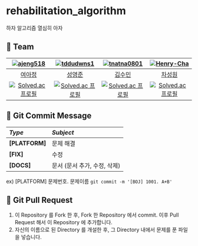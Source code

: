 # rehabilitation_algorithm
하자 알고리즘 열심히 아자 


## 👻 Team

|[![ajeng518](https://github.com/JaMongDan/rehabilitation_algorithm/assets/48270067/4387ae38-0abe-4232-91f6-c3dad8cc8845)](https://github.com/ajeng518)|[![tddudwns1](https://github.com/JaMongDan/rehabilitation_algorithm/assets/48270067/b280d711-7339-4fea-9b91-4546acd2c0aa)](https://github.com/tddudwns1)|[![tnatna0801](https://github.com/JaMongDan/rehabilitation_algorithm/assets/48270067/5a1e9ba2-efa2-4fcf-aa47-901ad9102895)](https://github.com/tnatna0801)|[![Henry-Cha](https://github.com/JaMongDan/rehabilitation_algorithm/assets/48270067/4f7cbf96-3af1-426d-a4a7-02eda8ce5561)](https://github.com/Henry-Cha)|
|:-:|:-:|:-:|:-:|
|[여아정](https://github.com/ajeng518)|[성영준](https://github.com/tddudwns1)|[김수민](https://github.com/tnatna0801)|[차성원](https://github.com/Henry-Cha)|
|[![Solved.ac 프로필](http://mazassumnida.wtf/api/v2/generate_badge?boj=yaj518)](https://solved.ac/yaj518)|[![Solved.ac 프로필](http://mazassumnida.wtf/api/v2/generate_badge?boj=tddudwns1)](https://solved.ac/tddudwns1)|[![Solved.ac 프로필](http://mazassumnida.wtf/api/v2/generate_badge?boj=tbasl)](https://solved.ac/tbasl)|[![Solved.ac 프로필](http://mazassumnida.wtf/api/v2/generate_badge?boj=sungwon001)](https://solved.ac/sungwon001)|


## 🦖 Git Commit Message
|*Type*|*Subject*|
|:---|:---|
|**[PLATFORM]**|문제 해결|
|**[FIX]**|수정|
|**[DOCS]**|문서 (문서 추가, 수정, 삭제)|

ex) [PLATFORM] 문제번호. 문제이름 `git commit -m '[BOJ] 1001. A+B'`


## 🔔 Git Pull Request
 1. 이 Repository 를 Fork 한 후, Fork 한 Repository 에서 commit. 이후 Pull Request 해서 이 Repository 에 추가합니다.
 2. 자신의 이름으로 된 Directory 를 개설한 후, 그 Directory 내에서 문제를 푼 파일을 넣습니다.
